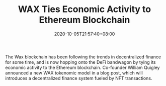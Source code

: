 ﻿---
title: "WAX Ties Economic Activity to Ethereum Blockchain"
date: 2020-10-05T21:57:40+08:00
lastmod: 2020-10-05T16:45:40+08:00
draft: false
authors: ["Edan"]
description: "The Wax blockchain has been following the trends in decentralized finance for some time, and is now hopping onto the DeFi bandwagon by tying its economic activity to the Ethereum blockchain. Co-founder William Quigley announced a new WAX tokenomic model in a blog post, which will introduces a decentralized finance system fueled by NFT transactions."
featuredImage: "wax-ties-economic-activity-to-ethereum-blockchain.png"
tags: ["Virtual World","Play to Earn"]
categories: ["news"]
news: ["Virtual World"]
weight: 
lightgallery: true
pinned: false
recommend: false
recommend1: false
---

The Wax blockchain has been following the trends in decentralized finance for some time, and is now hopping onto the DeFi bandwagon by tying its economic activity to the Ethereum blockchain. Co-founder William Quigley announced a new WAX tokenomic model in a blog post, which will introduces a decentralized finance system fueled by NFT transactions.

<!--more-->


